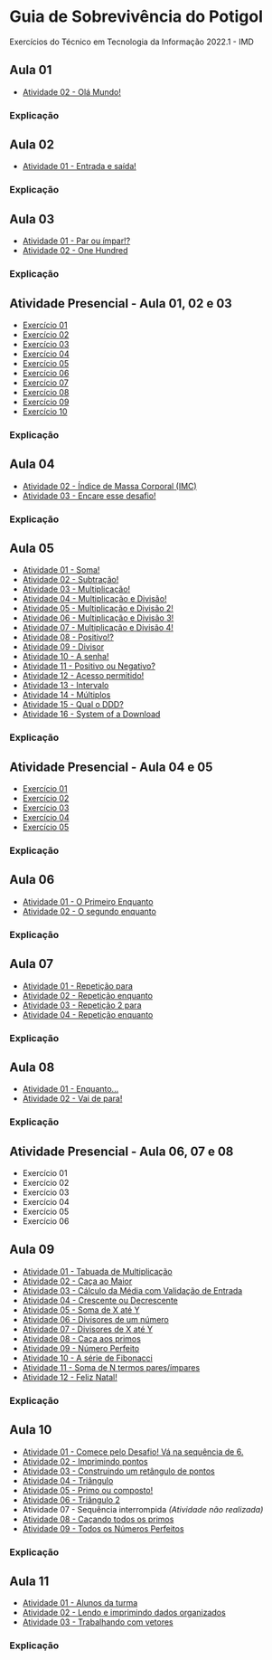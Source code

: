 # Guia de Sobrevivência do Potigol
 Exercícios do Técnico em Tecnologia da Informação 2022.1 - IMD

## Aula 01 ##
* [Atividade 02 - Olá Mundo!](https://github.com/felipemadu13/Potigol/blob/465856555e449254efc6853037889c2067ac8945/ATIVIDADES%20-%20AULA%2001/AULA_01_ATIVIDADE_02.txt)

### Explicação ###

## Aula 02 ##
* [Atividade 01 - Entrada e saída!](https://github.com/felipemadu13/Potigol/blob/a970c70d9570cfcd34f635e93718204b1702d859/ATIVIDADES%20-%20AULA%2002/AULA_02_ATIVIDADE_01.txt)

### Explicação ###

## Aula 03 ##
* [Atividade 01 - Par ou ímpar!?](https://github.com/felipemadu13/Potigol/blob/a970c70d9570cfcd34f635e93718204b1702d859/ATIVIDADES%20-%20AULA%2003/AULA_03_ATIVIDADE_01.txt)
* [Atividade 02 - One Hundred](https://github.com/felipemadu13/Potigol/blob/a970c70d9570cfcd34f635e93718204b1702d859/ATIVIDADES%20-%20AULA%2003/AULA_03_ATIVIDADE_02.txt)

### Explicação ###

## Atividade Presencial - Aula 01, 02 e 03 ##
* [Exercício 01](https://github.com/felipemadu13/Potigol/blob/92515160f711b1c8b6272a3f9bbed977e035ad0d/AP%20-%20AULA%2001,%2002%20E%2003/AP_01_02_03_ATIVIDADE_01.txt)
* [Exercício 02](https://github.com/felipemadu13/Potigol/blob/92515160f711b1c8b6272a3f9bbed977e035ad0d/AP%20-%20AULA%2001,%2002%20E%2003/AP_01_02_03_ATIVIDADE_02.txt)
* [Exercício 03](https://github.com/felipemadu13/Potigol/blob/92515160f711b1c8b6272a3f9bbed977e035ad0d/AP%20-%20AULA%2001,%2002%20E%2003/AP_01_02_03_ATIVIDADE_03.txt)
* [Exercício 04](https://github.com/felipemadu13/Potigol/blob/92515160f711b1c8b6272a3f9bbed977e035ad0d/AP%20-%20AULA%2001,%2002%20E%2003/AP_01_02_03_ATIVIDADE_04.txt)
* [Exercício 05](https://github.com/felipemadu13/Potigol/blob/92515160f711b1c8b6272a3f9bbed977e035ad0d/AP%20-%20AULA%2001,%2002%20E%2003/AP_01_02_03_ATIVIDADE_05.txt)
* [Exercício 06](https://github.com/felipemadu13/Potigol/blob/92515160f711b1c8b6272a3f9bbed977e035ad0d/AP%20-%20AULA%2001,%2002%20E%2003/AP_01_02_03_ATIVIDADE_06.txt)
* [Exercício 07](https://github.com/felipemadu13/Potigol/blob/92515160f711b1c8b6272a3f9bbed977e035ad0d/AP%20-%20AULA%2001,%2002%20E%2003/AP_01_02_03_ATIVIDADE_07.txt)
* [Exercício 08](https://github.com/felipemadu13/Potigol/blob/92515160f711b1c8b6272a3f9bbed977e035ad0d/AP%20-%20AULA%2001,%2002%20E%2003/AP_01_02_03_ATIVIDADE_08.txt)
* [Exercício 09](https://github.com/felipemadu13/Potigol/blob/92515160f711b1c8b6272a3f9bbed977e035ad0d/AP%20-%20AULA%2001,%2002%20E%2003/AP_01_02_03_ATIVIDADE_09.txt)
* [Exercício 10](https://github.com/felipemadu13/Potigol/blob/92515160f711b1c8b6272a3f9bbed977e035ad0d/AP%20-%20AULA%2001,%2002%20E%2003/AP_01_02_03_ATIVIDADE_10.txt)

### Explicação ###

## Aula 04 ##
* [Atividade 02 - Índice de Massa Corporal (IMC)](https://github.com/felipemadu13/Potigol/blob/94ac6dd45cc44f65ad0a9ce791fd02233014da28/ATIVIDADES%20-%20AULA%2004/AULA_04_ATIVIDADE_02.txt)
* [Atividade 03 - Encare esse desafio!](https://github.com/felipemadu13/Potigol/blob/94ac6dd45cc44f65ad0a9ce791fd02233014da28/ATIVIDADES%20-%20AULA%2004/AULA_04_ATIVIDADE_03.txt)

### Explicação ###

## Aula 05 ##
* [Atividade 01 - Soma!](https://github.com/felipemadu13/Potigol/blob/3de6eb62d7d09d3dfeaf40800993f2bc9e810bd5/ATIVIDADES%20-%20AULA%2005/AULA_05_ATIVIDADE_01.txt)
* [Atividade 02 - Subtração!](https://github.com/felipemadu13/Potigol/blob/3de6eb62d7d09d3dfeaf40800993f2bc9e810bd5/ATIVIDADES%20-%20AULA%2005/AULA_05_ATIVIDADE_02.txt)
* [Atividade 03 - Multiplicação!](https://github.com/felipemadu13/Potigol/blob/3de6eb62d7d09d3dfeaf40800993f2bc9e810bd5/ATIVIDADES%20-%20AULA%2005/AULA_05_ATIVIDADE_03.txt)
* [Atividade 04 - Multiplicação e Divisão!](https://github.com/felipemadu13/Potigol/blob/3de6eb62d7d09d3dfeaf40800993f2bc9e810bd5/ATIVIDADES%20-%20AULA%2005/AULA_05_ATIVIDADE_04.txt)
* [ Atividade 05 - Multiplicação e Divisão 2!](https://github.com/felipemadu13/Potigol/blob/3de6eb62d7d09d3dfeaf40800993f2bc9e810bd5/ATIVIDADES%20-%20AULA%2005/AULA_05_ATIVIDADE_05.txt)
* [Atividade 06 - Multiplicação e Divisão 3!](https://github.com/felipemadu13/Potigol/blob/3de6eb62d7d09d3dfeaf40800993f2bc9e810bd5/ATIVIDADES%20-%20AULA%2005/AULA_05_ATIVIDADE_06.txt)
* [Atividade 07 - Multiplicação e Divisão 4!](https://github.com/felipemadu13/Potigol/blob/3de6eb62d7d09d3dfeaf40800993f2bc9e810bd5/ATIVIDADES%20-%20AULA%2005/AULA_05_ATIVIDADE_07.txt)
* [Atividade 08 - Positivo!?](https://github.com/felipemadu13/Potigol/blob/3de6eb62d7d09d3dfeaf40800993f2bc9e810bd5/ATIVIDADES%20-%20AULA%2005/AULA_05_ATIVIDADE_08.txt)
* [Atividade 09 - Divisor](https://github.com/felipemadu13/Potigol/blob/3de6eb62d7d09d3dfeaf40800993f2bc9e810bd5/ATIVIDADES%20-%20AULA%2005/AULA_05_ATIVIDADE_09.txt)
* [Atividade 10 - A senha!](https://github.com/felipemadu13/Potigol/blob/3de6eb62d7d09d3dfeaf40800993f2bc9e810bd5/ATIVIDADES%20-%20AULA%2005/AULA_05_ATIVIDADE_10.txt)
* [Atividade 11 - Positivo ou Negativo?](https://github.com/felipemadu13/Potigol/blob/3de6eb62d7d09d3dfeaf40800993f2bc9e810bd5/ATIVIDADES%20-%20AULA%2005/AULA_05_ATIVIDADE_11.txt)
* [Atividade 12 - Acesso permitido!](https://github.com/felipemadu13/Potigol/blob/3de6eb62d7d09d3dfeaf40800993f2bc9e810bd5/ATIVIDADES%20-%20AULA%2005/AULA_05_ATIVIDADE_12.txt)
* [Atividade 13 - Intervalo](https://github.com/felipemadu13/Potigol/blob/3de6eb62d7d09d3dfeaf40800993f2bc9e810bd5/ATIVIDADES%20-%20AULA%2005/AULA_05_ATIVIDADE_13.txt)
* [Atividade 14 - Múltiplos](https://github.com/felipemadu13/Potigol/blob/3de6eb62d7d09d3dfeaf40800993f2bc9e810bd5/ATIVIDADES%20-%20AULA%2005/AULA_05_ATIVIDADE_14.txt)
* [Atividade 15 - Qual o DDD?](https://github.com/felipemadu13/Potigol/blob/3de6eb62d7d09d3dfeaf40800993f2bc9e810bd5/ATIVIDADES%20-%20AULA%2005/AULA_05_ATIVIDADE_15.txt)
* [Atividade 16 - System of a Download](https://github.com/felipemadu13/Potigol/blob/3de6eb62d7d09d3dfeaf40800993f2bc9e810bd5/ATIVIDADES%20-%20AULA%2005/AULA_05_ATIVIDADE_16.txt)

### Explicação ###

## Atividade Presencial - Aula 04 e 05 ##
* [Exercício 01](https://github.com/felipemadu13/Potigol/blob/d22d591a0ca0d9d3e5188e4cdea2bceb9802ac89/AP%20-%20AULA%2004%20E%2005/AP_04_05_ATIVIDADE_01.txt)
* [Exercício 02](https://github.com/felipemadu13/Potigol/blob/d22d591a0ca0d9d3e5188e4cdea2bceb9802ac89/AP%20-%20AULA%2004%20E%2005/AP_04_05_ATIVIDADE_02.txt)
* [Exercício 03](https://github.com/felipemadu13/Potigol/blob/d22d591a0ca0d9d3e5188e4cdea2bceb9802ac89/AP%20-%20AULA%2004%20E%2005/AP_04_05_ATIVIDADE_03.txt)
* [Exercício 04](https://github.com/felipemadu13/Potigol/blob/d22d591a0ca0d9d3e5188e4cdea2bceb9802ac89/AP%20-%20AULA%2004%20E%2005/AP_04_05_ATIVIDADE_04.txt)
* [Exercício 05](https://github.com/felipemadu13/Potigol/blob/d22d591a0ca0d9d3e5188e4cdea2bceb9802ac89/AP%20-%20AULA%2004%20E%2005/AP_04_05_ATIVIDADE_05.txt)

### Explicação ###

## Aula 06 ##
* [Atividade 01 - O Primeiro Enquanto](https://github.com/felipemadu13/Potigol/blob/cceb403dcc92e512512f13f3fc240238010cd135/ATIVIDADES%20-%20AULA%2006/AULA_06_ATIVIDADE_01.txt)
* [Atividade 02 - O segundo enquanto](https://github.com/felipemadu13/Potigol/blob/cceb403dcc92e512512f13f3fc240238010cd135/ATIVIDADES%20-%20AULA%2006/AULA_06_ATIVIDADE_02.txt)

### Explicação ###

## Aula 07 ##
* [Atividade 01 - Repetição para](https://github.com/felipemadu13/Potigol/blob/cceb403dcc92e512512f13f3fc240238010cd135/ATIVIDADES%20-%20AULA%2007/AULA_07_ATIVIDADE_01.txt)
* [Atividade 02 - Repetição enquanto](https://github.com/felipemadu13/Potigol/blob/cceb403dcc92e512512f13f3fc240238010cd135/ATIVIDADES%20-%20AULA%2007/AULA_07_ATIVIDADE_02.txt)
* [Atividade 03 - Repetição 2 para](https://github.com/felipemadu13/Potigol/blob/cceb403dcc92e512512f13f3fc240238010cd135/ATIVIDADES%20-%20AULA%2007/AULA_07_ATIVIDADE_03.txt)
* [Atividade 04 - Repetição enquanto](https://github.com/felipemadu13/Potigol/blob/cceb403dcc92e512512f13f3fc240238010cd135/ATIVIDADES%20-%20AULA%2007/AULA_07_ATIVIDADE_04.txt)

### Explicação ###

## Aula 08 ##
* [Atividade 01 - Enquanto...](https://github.com/felipemadu13/Potigol/blob/ab0c3bc5f388786a00efe9543c8ab825799db31a/ATIVIDADES%20-%20AULA%2008/AULA_08_ATIVIDADE_01.txt)
* [Atividade 02 - Vai de para!](https://github.com/felipemadu13/Potigol/blob/ab0c3bc5f388786a00efe9543c8ab825799db31a/ATIVIDADES%20-%20AULA%2008/AULA_08_ATIVIDADE_02.txt)

### Explicação ###

## Atividade Presencial - Aula 06, 07 e 08 ##
* Exercício 01
* Exercício 02
* Exercício 03
* Exercício 04
* Exercício 05
* Exercício 06


## Aula 09 ##
* [Atividade 01 - Tabuada de Multiplicação](https://github.com/felipemadu13/Potigol/blob/9593ce576336080fb143f71389b45e04576c6f3e/ATIVIDADES%20-%20AULA%2009/AULA_09_ATIVIDADE_01.txt)
* [Atividade 02 - Caça ao Maior](https://github.com/felipemadu13/Potigol/blob/9593ce576336080fb143f71389b45e04576c6f3e/ATIVIDADES%20-%20AULA%2009/AULA_09_ATIVIDADE_02.txt)
* [Atividade 03 - Cálculo da Média com Validação de Entrada](https://github.com/felipemadu13/Potigol/blob/9593ce576336080fb143f71389b45e04576c6f3e/ATIVIDADES%20-%20AULA%2009/AULA_09_ATIVIDADE_03.txt)
* [Atividade 04 - Crescente ou Decrescente](https://github.com/felipemadu13/Potigol/blob/9593ce576336080fb143f71389b45e04576c6f3e/ATIVIDADES%20-%20AULA%2009/AULA_09_ATIVIDADE_04.txt)
* [Atividade 05 - Soma de X até Y](https://github.com/felipemadu13/Potigol/blob/9593ce576336080fb143f71389b45e04576c6f3e/ATIVIDADES%20-%20AULA%2009/AULA_09_ATIVIDADE_05.txt)
* [Atividade 06 - Divisores de um número](https://github.com/felipemadu13/Potigol/blob/9593ce576336080fb143f71389b45e04576c6f3e/ATIVIDADES%20-%20AULA%2009/AULA_09_ATIVIDADE_06.txt)
* [Atividade 07 - Divisores de X até Y](https://github.com/felipemadu13/Potigol/blob/9593ce576336080fb143f71389b45e04576c6f3e/ATIVIDADES%20-%20AULA%2009/AULA_09_ATIVIDADE_07.txt)
* [Atividade 08 - Caça aos primos](https://github.com/felipemadu13/Potigol/blob/9593ce576336080fb143f71389b45e04576c6f3e/ATIVIDADES%20-%20AULA%2009/AULA_09_ATIVIDADE_08.txt)
* [Atividade 09 - Número Perfeito](https://github.com/felipemadu13/Potigol/blob/9593ce576336080fb143f71389b45e04576c6f3e/ATIVIDADES%20-%20AULA%2009/AULA_09_ATIVIDADE_09.txt)
* [Atividade 10 - A série de Fibonacci](https://github.com/felipemadu13/Potigol/blob/9593ce576336080fb143f71389b45e04576c6f3e/ATIVIDADES%20-%20AULA%2009/AULA_09_ATIVIDADE_10.txt)
* [Atividade 11 - Soma de N termos pares/ímpares](https://github.com/felipemadu13/Potigol/blob/9593ce576336080fb143f71389b45e04576c6f3e/ATIVIDADES%20-%20AULA%2009/AULA_09_ATIVIDADE_11.txt)
* [Atividade 12 - Feliz Natal!](https://github.com/felipemadu13/Potigol/blob/9593ce576336080fb143f71389b45e04576c6f3e/ATIVIDADES%20-%20AULA%2009/AULA_09_ATIVIDADE_12.txt)

### Explicação ###

## Aula 10 ##
* [Atividade 01 - Comece pelo Desafio! Vá na sequência de 6.](https://github.com/felipemadu13/Potigol/blob/46fa96a42bde1d666b7795aebc0d110395ec9649/ATIVIDADES%20-%20AULA%2010/AULA_10_ATIVIDADE_01.txt)
* [Atividade 02 - Imprimindo pontos](https://github.com/felipemadu13/Potigol/blob/46fa96a42bde1d666b7795aebc0d110395ec9649/ATIVIDADES%20-%20AULA%2010/AULA_10_ATIVIDADE_02.txt)
* [Atividade 03 - Construindo um retângulo de pontos](https://github.com/felipemadu13/Potigol/blob/46fa96a42bde1d666b7795aebc0d110395ec9649/ATIVIDADES%20-%20AULA%2010/AULA_10_ATIVIDADE_03.txt)
* [Atividade 04 - Triângulo](https://github.com/felipemadu13/Potigol/blob/46fa96a42bde1d666b7795aebc0d110395ec9649/ATIVIDADES%20-%20AULA%2010/AULA_10_ATIVIDADE_04.txt)
* [Atividade 05 - Primo ou composto!](https://github.com/felipemadu13/Potigol/blob/46fa96a42bde1d666b7795aebc0d110395ec9649/ATIVIDADES%20-%20AULA%2010/AULA_10_ATIVIDADE_05.txt)
* [Atividade 06 - Triângulo 2](https://github.com/felipemadu13/Potigol/blob/46fa96a42bde1d666b7795aebc0d110395ec9649/ATIVIDADES%20-%20AULA%2010/AULA_10_ATIVIDADE_06.txt)
* Atividade 07 - Sequência interrompida _(Atividade não realizada)_
* [Atividade 08 - Caçando todos os primos](https://github.com/felipemadu13/Potigol/blob/46fa96a42bde1d666b7795aebc0d110395ec9649/ATIVIDADES%20-%20AULA%2010/AULA_10_ATIVIDADE_08.txt)
* [Atividade 09 - Todos os Números Perfeitos](https://github.com/felipemadu13/Potigol/blob/46fa96a42bde1d666b7795aebc0d110395ec9649/ATIVIDADES%20-%20AULA%2010/AULA_10_ATIVIDADE_09.txt)

### Explicação ###

## Aula 11 ##
* [Atividade 01 - Alunos da turma](https://github.com/felipemadu13/Potigol/blob/ab24a8b96fd944636159d99b53373b97384ed848/ATIVIDADES%20-%20AULA%2011/AULA_11_ATIVIDADE_01.txt)
* [Atividade 02 - Lendo e imprimindo dados organizados](https://github.com/felipemadu13/Potigol/blob/ab24a8b96fd944636159d99b53373b97384ed848/ATIVIDADES%20-%20AULA%2011/AULA_11_ATIVIDADE_02.txt)
* [Atividade 03 - Trabalhando com vetores](https://github.com/felipemadu13/Potigol/blob/ab24a8b96fd944636159d99b53373b97384ed848/ATIVIDADES%20-%20AULA%2011/AULA_11_ATIVIDADE_03.txt)

### Explicação ###
